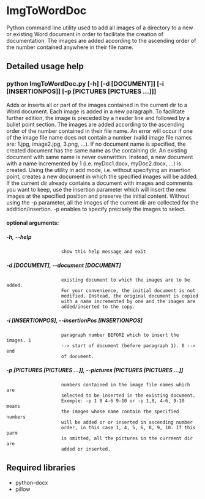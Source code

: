 # ImgToWordDoc
Python command line utility used to add all images of a directory to a new or existing Word document in order to facilitate the creation of documentation.
The images are added according to the ascending order of the number contained anywhere in their file name.

## Detailed usage help
### python ImgToWordDoc.py [-h] [-d [DOCUMENT]] [-i [INSERTIONPOS]] [-p [PICTURES [PICTURES ...]]]

Adds or inserts all or part of the images contained in the current dir to a
Word document. Each image is added in a new paragraph. To facilitate further
edition, the image is preceded by a header line and followed by a bullet point
section. The images are added according to the ascending order of the number
contained in their file name. An error will occur if one of the image file
name does not contain a number (valid image file names are: 1.jpg, image2.jpg,
3.png, ...). If no document name is specified, the created document has the
same name as the containing dir. An existing document with same name is never
overwritten. Instead, a new document with a name incremented by 1 (i.e.
myDoc1.docx, myDoc2.docx, ...) is created. Using the utility in add mode, i.e.
without specifying an insertion point, creates a new document in which the
specified images will be added. If the current dir already contains a document
with images and comments you want to keep, use the insertion parameter which
will insert the new images at the specified position and preserve the initial
content. Without using the -p parameter, all the images of the current dir are
collected for the addition/insertion. -p enables to specify precisely the
images to select.

#### optional arguments:
#####  -h, --help
                        show this help message and exit
##### -d [DOCUMENT], --document [DOCUMENT]
                        existing document to which the images are to be added.
                        For your convenience, the initial document is not
                        modified. Instead, the original document is copied
                        with a name incremented by one and the images are
                        added/inserted to the copy.
##### -i [INSERTIONPOS], --insertionPos [INSERTIONPOS]
                        paragraph number BEFORE which to insert the images. 1
                        --> start of document (before paragraph 1). 0 --> end
                        of document.
##### -p [PICTURES [PICTURES ...]], --pictures [PICTURES [PICTURES ...]]
                        numbers contained in the image file names which are
                        selected to be inserted in the existing document.
                        Exemple: -p 1 8 4-6 9-10 or -p 1,8, 4-6, 9-10 means
                        the images whose name contain the specified numbers
                        will be added or or inserted in ascending number
                        order, in this case 1, 4, 5, 6, 8, 9, 10. If this parm
                        is omitted, all the pictures in the curreent dir are
                        added or inserted.
## Required libraries
* python-docx
* pillow
